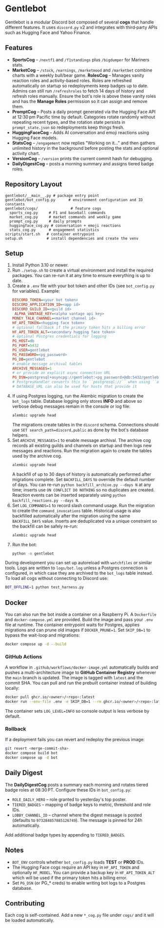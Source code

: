 # Gentlebot
Gentlebot is a modular Discord bot composed of several **cogs** that handle different features.  It uses `discord.py` v2 and integrates with third‑party APIs such as Hugging Face and Yahoo Finance.

## Features
- **SportsCog** – `/nextf1` and `/f1standings` plus `/bigdumper` for Mariners stats.
- **MarketCog** – `/stock`, `/earnings`, `/marketmood` and `/marketbet` combine charts with a weekly bull/bear game.
**RolesCog** – Manages vanity reaction roles and activity-based roles. Roles are
  refreshed automatically on startup so redeployments keep badges up to date.
  Admins can still run `/refreshroles` to fetch 14 days of history and refresh
  roles manually. Ensure the bot's role is above these vanity roles and has the
  **Manage Roles** permission so it can assign and remove them.
- **PromptCog** – Posts a daily prompt generated via the Hugging Face API at
  12:30 pm Pacific time by default. Categories rotate randomly without
  repeating recent types, and the rotation state persists in
  `prompt_state.json` so redeployments keep things fresh.
- **HuggingFaceCog** – Adds AI conversation and emoji reactions using Hugging Face models.
- **StatsCog** – `/engagement` now replies "Working on it..." and then gathers
  unlimited history in the background before posting the stats and optional
  activity chart.
- **VersionCog** – `/version` prints the current commit hash for debugging.
- **DailyDigestCog** – posts a morning summary and assigns tiered badge roles.

## Repository Layout
```
gentlebot/__main__.py # package entry point
gentlebot/bot_config.py      # environment configuration and ID constants
gentlebot/cogs/               # feature cogs
  sports_cog.py     # F1 and baseball commands
  market_cog.py     # market commands and weekly game
  prompt_cog.py     # daily prompts
  huggingface_cog.py # conversation + emoji reactions
  stats_cog.py      # engagement statistics
scripts/start.sh   # container entrypoint
setup.sh           # install dependencies and create the venv
```

## Setup
1. Install Python 3.10 or newer.
2. Run `./setup.sh` to create a virtual environment and install the required packages.  You can re-run it at any time to ensure everything is up to date.
3. Create a `.env` file with your bot token and other IDs (see `bot_config.py` for variables).  Example:
   ```ini
   DISCORD_TOKEN=<your bot token>
   DISCORD_APPLICATION_ID=<app id>
   DISCORD_GUILD_ID=<guild id>
    ALPHA_VANTAGE_KEY=<alpha vantage api key>
   MONEY_TALK_CHANNEL=<market channel id>
   HF_API_TOKEN=<hugging face token>
   # optional fallback if the primary token hits a billing error
   HF_API_TOKEN_ALT=<secondary hugging face token>
   # optional Postgres credentials for logging
   PG_HOST=db
   PG_PORT=5432
   PG_USER=gentlebot
   PG_PASSWORD=<pg_password>
   PG_DB=gentlebot
   # enable message archival tables
   ARCHIVE_MESSAGES=1
   # or provide an explicit async connection URL
   PG_DSN=postgresql+asyncpg://gentlebot:<pg_password>@db:5432/gentlebot
   # PostgresHandler converts this to ``postgresql://`` when using ``asyncpg``
   # DATABASE_URL can also be used for hosts that provide it
   ```
4. If using Postgres logging, run the Alembic migration to create the
   `bot_logs` table. Database logging only stores **INFO** and above so
   verbose debug messages remain in the console or log file:
   ```bash
   alembic upgrade head
   ```
   The migrations create tables in the `discord` schema. Connections should
   use `SET search_path=discord,public` as done by the bot's database helpers.
5. Set `ARCHIVE_MESSAGES=1` to enable message archival. The archive cog
   records all existing guilds and channels on startup and then logs new
   messages and reactions. Run the migration again to create the tables
   used by the archive cog.
   ```bash
   alembic upgrade head
   ```
   A backfill of up to 30 days of history is automatically performed
   after migrations complete. Set `BACKFILL_DAYS` to override the default
   number of days. You can re-run `python backfill_archive.py --days N`
   at any time; inserts use `ON CONFLICT DO NOTHING` so no duplicates are
   created. Reaction events can be inserted separately using
   `python backfill_reactions.py --days N`.
6. Set `LOG_COMMANDS=1` to record slash command usage. Run the migration
   to create the `command_invocations` table. Historical usage is also
   backfilled automatically after the migration using the same
   `BACKFILL_DAYS` value. Inserts are deduplicated via a unique
   constraint so the backfill can be safely re-run:
   ```bash
   alembic upgrade head
   ```
7. Run the bot:
   ```bash
   python -m gentlebot
   ```
During development you can set up autoreload with `watchfiles` or similar tools.
Logs are written to `logs/bot.log` unless a Postgres connection is configured,
in which case they are archived to the `bot_logs` table instead. To load all
cogs without connecting to Discord use:
```bash
BOT_OFFLINE=1 python test_harness.py
```

## Docker
You can also run the bot inside a container on a Raspberry Pi. A `Dockerfile`
and `docker-compose.yml` are provided. Build the image and pass your `.env` file
at runtime. The container entrypoint waits for Postgres, applies migrations and
can prune old images if `DOCKER_PRUNE=1`. Set `SKIP_DB=1` to bypass the
wait-loop and migrations:

```bash
docker compose up -d --build
```

### GitHub Actions
A workflow in `.github/workflows/docker-image.yml` automatically builds and
pushes a multi-architecture image to **GitHub Container Registry** whenever the
`main` branch is updated. The image is tagged with `latest` and the commit SHA.
You can pull and run the prebuilt container instead of building locally:

```bash
docker pull ghcr.io/<owner>/<repo>:latest
docker run --env-file .env -e SKIP_DB=1 --rm ghcr.io/<owner>/<repo>:latest
```

The container sets `LOG_LEVEL=INFO` so console output is less verbose by default.

### Rollback
If a deployment fails you can revert and redeploy the previous image:
```bash
git revert <merge-commit-sha>
docker compose build bot
docker compose up -d bot
```

## Daily Digest
The **DailyDigestCog** posts a summary each morning and rotates tiered badge
roles at 08:30 PT. Configure these IDs in `bot_config.py`:

- `ROLE_DAILY_HERO` – role granted to yesterday's top poster.
- `TIERED_BADGES` – mapping of badge keys to metric, threshold and role IDs.
- `LOBBY_CHANNEL_ID` – channel where the digest message is posted (defaults to
  `973284857885126749`). The message is pinned for 24h automatically.

Add additional badge types by appending to `TIERED_BADGES`.

## Notes
- `BOT_ENV` controls whether `bot_config.py` loads **TEST** or **PROD** IDs.
 - The Hugging Face cogs require an API key in `HF_API_TOKEN` and optionally `HF_MODEL`.
   You can provide a backup key in `HF_API_TOKEN_ALT` which will be used if the
   primary token hits a billing error.
 - Set `PG_DSN` (or PG_* creds) to enable writing bot logs to a Postgres database.

## Contributing
Each cog is self-contained. Add a new `*_cog.py` file under `cogs/` and it will be loaded automatically.
